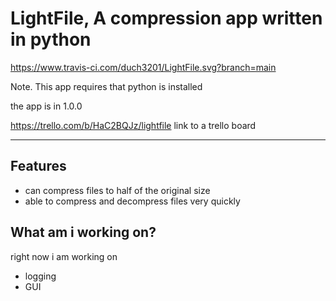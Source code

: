 
# LightFile, A compression app written in python

https://www.travis-ci.com/duch3201/LightFile.svg?branch=main

Note. This app requires that python is installed

the app is in 1.0.0 

https://trello.com/b/HaC2BQJz/lightfile link to a trello board

***
## Features
- can compress files to half of the original size
- able to compress and decompress files very quickly

## What am i working on?
right now i am working on

- logging
- GUI

